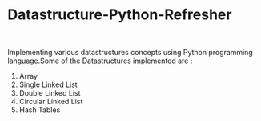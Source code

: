 <h1><strong> Datastructure-Python-Refresher</strong></h1>
<br>
<p>Implementing various datastructures concepts using Python programming language.Some of the Datastructures implemented are :<br>
<ol>
<li> Array</li>
<li> Single Linked List</li>
<li> Double Linked List</li>
<li> Circular Linked List</li>
<li> Hash Tables</li>



</ol>

</p>
